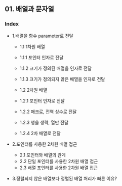 ## 01. 배열과 문자열
### Index
* 1.배열을 함수 parameter로 전달 
  * 1.1 1차원 배열
   * 1.1.1 포인터 인자로 전달
   * 1.1.2 크기가 정의된 배열을 인자로 전달
   * 1.1.3 크기가 정의되지 않은 배열을 인자로 전달

  * 1.2 2차원 배열
   * 1.2.1 포인터 인자로 전달
   * 1.2.2 매크로, 전역 상수로 전달
   * 1.2.3 행을 생략, 열만 전달
   * 1.2.4 2차 배열로 전달

* 2.포인터를 사용한 2차원 배열 접근
   * 2.1 포인터와 배열의 관계
   * 2.2 단일 포인터를 사용한 2차원 배열 접근
   * 2.3 배열 포인터를 사용한 2차원 배열 접근
   
* 3.정렬되지 않은 배열보다 정렬된 배열 처리가 빠른 이유?
